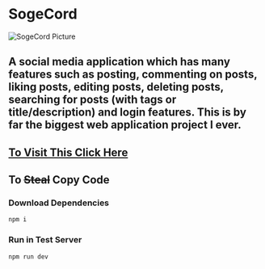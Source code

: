 # SogeCord

![SogeCord Picture](https://hendsomdoge.netlify.app/images/1.png "SogeCord")

## A social media application which has many features such as posting, commenting on posts, liking posts, editing posts, deleting posts, searching for posts (with tags or title/description) and login features. This is by far the biggest web application project I ever.

## [To Visit This Click Here](https://sogecord2.herokuapp.com/)

## To ~~Steal~~ Copy Code
### Download Dependencies
`npm i`

### Run in Test Server
`npm run dev`